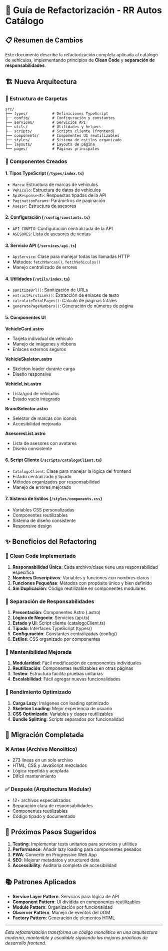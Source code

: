 # 🚗 Guía de Refactorización - RR Autos Catálogo

## 📋 Resumen de Cambios

Este documento describe la refactorización completa aplicada al catálogo de vehículos, implementando principios de
**Clean Code** y **separación de responsabilidades**.

## 🏗️ Nueva Arquitectura

### 📁 Estructura de Carpetas

```
src/
├── types/           # Definiciones TypeScript
├── config/          # Configuración y constantes
├── services/        # Servicios API
├── utils/           # Utilidades y helpers
├── scripts/         # Scripts cliente (frontend)
├── components/      # Componentes UI reutilizables
├── styles/          # Sistema de estilos organizado
├── layouts/         # Layouts de página
└── pages/           # Páginas principales
```

### 🔧 Componentes Creados

#### **1. Tipos TypeScript (`/types/index.ts`)**

- `Marca`: Estructura de marcas de vehículos
- `Vehiculo`: Estructura de datos de vehículos
- `ApiResponse<T>`: Respuestas tipadas de la API
- `PaginationParams`: Parámetros de paginación
- `Asesor`: Estructura de asesores

#### **2. Configuración (`/config/constants.ts`)**

- `API_CONFIG`: Configuración centralizada de la API
- `ASESORES`: Lista de asesores de ventas

#### **3. Servicio API (`/services/api.ts`)**

- `ApiService`: Clase para manejar todas las llamadas HTTP
- Métodos: `fetchMarcas()`, `fetchVehiculos()`
- Manejo centralizado de errores

#### **4. Utilidades (`/utils/index.ts`)**

- `sanitizeUrl()`: Sanitización de URLs
- `extractFirstLink()`: Extracción de enlaces de texto
- `calculateTotalPages()`: Cálculo de páginas totales
- `generatePageNumbers()`: Generación de números de página

#### **5. Componentes UI**

**VehicleCard.astro**

- Tarjeta individual de vehículo
- Manejo de imágenes y ribbons
- Enlaces externos seguros

**VehicleSkeleton.astro**

- Skeleton loader durante carga
- Diseño responsive

**VehicleList.astro**

- Lista/grid de vehículos
- Estado vacío integrado

**BrandSelector.astro**

- Selector de marcas con iconos
- Accesibilidad mejorada

**AsesoresList.astro**

- Lista de asesores con avatares
- Diseño consistente

#### **6. Script Cliente (`/scripts/catalogoClient.ts`)**

- `CatalogoClient`: Clase para manejar la lógica del frontend
- Estado centralizado y tipado
- Métodos organizados por responsabilidad
- Manejo de errores mejorado

#### **7. Sistema de Estilos (`/styles/components.css`)**

- Variables CSS personalizadas
- Componentes reutilizables
- Sistema de diseño consistente
- Responsive design

## ✨ Beneficios del Refactoring

### 🧹 **Clean Code Implementado**

1. **Responsabilidad Única**: Cada archivo/clase tiene una responsabilidad específica
2. **Nombres Descriptivos**: Variables y funciones con nombres claros
3. **Funciones Pequeñas**: Métodos con propósito único y bien definido
4. **Sin Duplicación**: Código reutilizable en componentes modulares

### 🔄 **Separación de Responsabilidades**

1. **Presentación**: Componentes Astro (.astro)
2. **Lógica de Negocio**: Servicios (api.ts)
3. **Estado y UI**: Script cliente (catalogoClient.ts)
4. **Tipado**: Interfaces TypeScript (types/)
5. **Configuración**: Constantes centralizadas (config/)
6. **Estilos**: CSS organizado por componentes

### 📱 **Mantenibilidad Mejorada**

1. **Modularidad**: Fácil modificación de componentes individuales
2. **Reutilización**: Componentes reutilizables en otras páginas
3. **Testeo**: Estructura facilita pruebas unitarias
4. **Escalabilidad**: Fácil agregar nuevas funcionalidades

### 🎯 **Rendimiento Optimizado**

1. **Carga Lazy**: Imágenes con loading optimizado
2. **Skeleton Loading**: Mejor experiencia de usuario
3. **CSS Optimizado**: Variables y clases reutilizables
4. **Bundle Splitting**: Scripts separados por funcionalidad

## 🔄 **Migración Completada**

### ❌ **Antes (Archivo Monolítico)**

- 273 líneas en un solo archivo
- HTML, CSS y JavaScript mezclados
- Lógica repetida y acoplada
- Difícil mantenimiento

### ✅ **Después (Arquitectura Modular)**

- 12+ archivos especializados
- Separación clara de responsabilidades
- Componentes reutilizables
- Código tipado y documentado

## 🚀 **Próximos Pasos Sugeridos**

1. **Testing**: Implementar tests unitarios para servicios y utilities
2. **Performance**: Añadir lazy loading para componentes pesados
3. **PWA**: Convertir en Progressive Web App
4. **SEO**: Mejorar metadatos y structured data
5. **Accessibility**: Auditoría completa de accesibilidad

## 📚 **Patrones Aplicados**

- **Service Layer Pattern**: Servicios para lógica de API
- **Component Pattern**: UI dividida en componentes reutilizables
- **Module Pattern**: Organización por funcionalidad
- **Observer Pattern**: Manejo de eventos del DOM
- **Factory Pattern**: Generación de elementos HTML

---

_Esta refactorización transforma un código monolítico en una arquitectura moderna, mantenible y escalable siguiendo las
mejores prácticas de desarrollo frontend._
